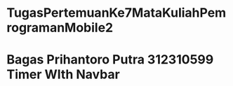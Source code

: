 # TugasPertemuanKe7MataKuliahPemrogramanMobile2

# Bagas Prihantoro Putra 312310599 Timer WIth Navbar
